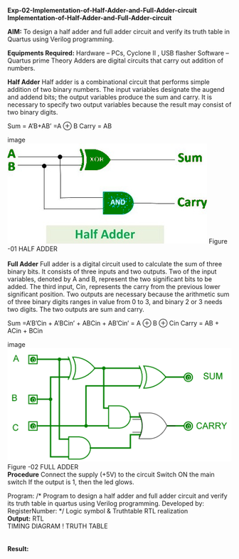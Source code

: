 **Exp-02-Implementation-of-Half-Adder-and-Full-Adder-circuit
<br>Implementation-of-Half-Adder-and-Full-Adder-circuit**

**AIM:** To design a half adder and full adder circuit and verify its truth table in Quartus using Verilog programming.

**Equipments Required:**
Hardware – PCs, Cyclone II , USB flasher Software – Quartus prime Theory Adders are digital circuits that carry out addition of numbers.

**Half Adder**
Half adder is a combinational circuit that performs simple addition of two binary numbers. The input variables designate the augend and addend bits; the output variables produce the sum and carry. It is necessary to specify two output variables because the result may consist of two binary digits.

Sum = A’B+AB’ =A ⊕ B Carry = AB

image<br>
![](https://github.com/yuvasri2005/adder/blob/9b5dd45db75c550b2e92413844cf13b636fbb929/Images/163552156-a13e5a56-c638-4110-97d9-8896907c8d25.png) 
Figure -01 HALF ADDER
<br>   
**Full Adder**
Full adder is a digital circuit used to calculate the sum of three binary bits. It consists of three inputs and two outputs. Two of the input variables, denoted by A and B, represent the two significant bits to be added. The third input, Cin, represents the carry from the previous lower significant position. Two outputs are necessary because the arithmetic sum of three binary digits ranges in value from 0 to 3, and binary 2 or 3 needs two digits. The two outputs are sum and carry.

Sum =A’B’Cin + A’BCin’ + ABCin + AB’Cin’ = A ⊕ B ⊕ Cin Carry = AB + ACin + BCin

image<br>
![](https://github.com/yuvasri2005/adder/blob/9603fdd8371577f83708957614ed107ccddf17d1/Images/163552057-b3547877-6d07-45b4-b7e0-bcfebfad9e1d.png) 
     <br>         Figure -02 FULL ADDER
<br>
**Procedure**
Connect the supply (+5V) to the circuit Switch ON the main switch If the output is 1, then the led glows.

Program: /* Program to design a half adder and full adder circuit and verify its truth table in quartus using Verilog programming. Developed by: RegisterNumber:
*/ Logic symbol & Truthtable RTL realization
<br>
**Output:**
RTL<br>
TIMING DIAGRAM
! [](https://github.com/yuvasri2005/adder/blob/8e6e5442343e90b341943735d23a0099317ca81a/Images/Screenshot%20(18).png) 
TRUTH TABLE<br>
<br><br>
**Result:**
